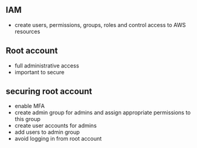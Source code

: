 ## IAM

* create users, permissions, groups, roles and control access to AWS resources

## Root account

* full administrative access
* important to secure

## securing root account
* enable MFA
* create admin group for admins and assign appropriate permissions to this group
* create user accounts for admins
* add users to admin group
* avoid logging in from root account 
